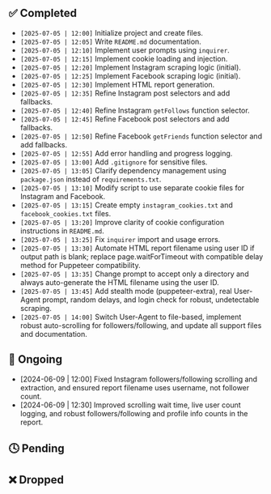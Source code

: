 ## ✅ Completed
- `[2025-07-05 | 12:00]` Initialize project and create files.
- `[2025-07-05 | 12:05]` Write `README.md` documentation.
- `[2025-07-05 | 12:10]` Implement user prompts using `inquirer`.
- `[2025-07-05 | 12:15]` Implement cookie loading and injection.
- `[2025-07-05 | 12:20]` Implement Instagram scraping logic (initial).
- `[2025-07-05 | 12:25]` Implement Facebook scraping logic (initial).
- `[2025-07-05 | 12:30]` Implement HTML report generation.
- `[2025-07-05 | 12:35]` Refine Instagram post selectors and add fallbacks.
- `[2025-07-05 | 12:40]` Refine Instagram `getFollows` function selector.
- `[2025-07-05 | 12:45]` Refine Facebook post selectors and add fallbacks.
- `[2025-07-05 | 12:50]` Refine Facebook `getFriends` function selector and add fallbacks.
- `[2025-07-05 | 12:55]` Add error handling and progress logging.
- `[2025-07-05 | 13:00]` Add `.gitignore` for sensitive files.
- `[2025-07-05 | 13:05]` Clarify dependency management using `package.json` instead of `requirements.txt`.
- `[2025-07-05 | 13:10]` Modify script to use separate cookie files for Instagram and Facebook.
- `[2025-07-05 | 13:15]` Create empty `instagram_cookies.txt` and `facebook_cookies.txt` files.
- `[2025-07-05 | 13:20]` Improve clarity of cookie configuration instructions in `README.md`.
- `[2025-07-05 | 13:25]` Fix `inquirer` import and usage errors.
- `[2025-07-05 | 13:30]` Automate HTML report filename using user ID if output path is blank; replace page.waitForTimeout with compatible delay method for Puppeteer compatibility.
- `[2025-07-05 | 13:35]` Change prompt to accept only a directory and always auto-generate the HTML filename using the user ID.
- `[2025-07-05 | 13:45]` Add stealth mode (puppeteer-extra), real User-Agent prompt, random delays, and login check for robust, undetectable scraping.
- `[2025-07-05 | 14:00]` Switch User-Agent to file-based, implement robust auto-scrolling for followers/following, and update all support files and documentation.

## 🔄 Ongoing
- [2024-06-09 | 12:00] Fixed Instagram followers/following scrolling and extraction, and ensured report filename uses username, not follower count.
- [2024-06-09 | 12:30] Improved scrolling wait time, live user count logging, and robust followers/following and profile info counts in the report.

## 🕓 Pending

## ❌ Dropped